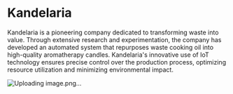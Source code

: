 ﻿# Kandelaria
Kandelaria is a pioneering company dedicated to transforming waste into value. Through extensive research and experimentation, the company has developed an automated system that repurposes waste cooking oil into high-quality aromatherapy candles. Kandelaria's innovative use of IoT technology ensures precise control over the production process, optimizing resource utilization and minimizing environmental impact.

![Uploading image.png…]()
